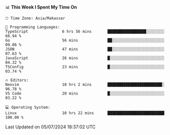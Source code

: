 <!--START_SECTION:waka-->
📊 **This Week I Spent My Time On** 

```text
🕑︎ Time Zone: Asia/Makassar

💬 Programming Languages: 
TypeScript               6 hrs 56 mins       █████████████████░░░░░░░░   66.94 % 
Go                       56 mins             ██░░░░░░░░░░░░░░░░░░░░░░░   09.06 % 
JSON                     47 mins             ██░░░░░░░░░░░░░░░░░░░░░░░   07.63 % 
JavaScript               26 mins             █░░░░░░░░░░░░░░░░░░░░░░░░   04.32 % 
TSConfig                 23 mins             █░░░░░░░░░░░░░░░░░░░░░░░░   03.74 % 

🔥 Editors: 
Neovim                   10 hrs 2 mins       ████████████████████████░   96.78 % 
VS Code                  20 mins             █░░░░░░░░░░░░░░░░░░░░░░░░   03.22 % 

💻 Operating System: 
Linux                    10 hrs 22 mins      █████████████████████████   100.00 % 
```


 Last Updated on 05/07/2024 18:37:02 UTC
<!--END_SECTION:waka-->
